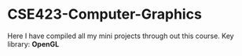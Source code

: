 # CSE423-Computer-Graphics
Here I have compiled all my mini projects through out this course. Key library: **OpenGL**
